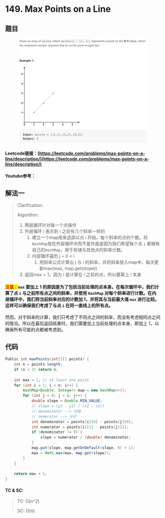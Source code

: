 # 149. Max Points on a Line

## 题目

<figure><img src="../../.gitbook/assets/image (11).png" alt=""><figcaption></figcaption></figure>

#### Leetcode链接：[https://leetcode.com/problems/max-points-on-a-line/description/](https://leetcode.com/problems/max-points-on-a-line/description/)

#### Youtube参考：

## 解法一

> Clarification:&#x20;
>
> Algorithm:&#x20;
>
> 1. 两层循环针对每一个点操作
> 2. 外层循环 i 表示到 i 之前有几个斜率一样的
>    1. 建立一个map用来追踪以点 i 开始，每个斜率的点的个数。将`HashMap`放在外层循环中而不是外面是因为我们希望每个点 `i` 都拥有自己的`HashMap`，用于存储与其他点的斜率计数。
>    2. 内层循环遍历 j = 0 < i
>       1. 用斜率公式计算出 j 与 i 的斜率，并将斜率放入map中，每次更新max(max, map.get(slope))
> 3. 返回max + 1，因为 i 是计算在 i 之前的点，所以要算上 i 本身

#### <mark style="color:red;">注意：</mark>`max` 要加上 1 的原因是为了包括当前处理的点本身。在每次循环中，我们计算了点 `i` 与之前所有点之间的斜率，并使用 `HashMap` 对每个斜率进行计数。在内层循环中，我们将当前斜率对应的计数加 1，并将其与当前最大值 `max` 进行比较。这样可以确保我们考虑了与点 `i` 在同一直线上的所有点。

然而，对于斜率的计算，我们只考虑了不同点之间的斜率，而没有考虑相同点之间的情况。所以在最后返回结果时，我们需要加上当前处理的点本身，即加上 1，以确保所有可能的点都被考虑到。

## 代码

```java
Public int maxPoints(int[][] points) {
    int n = points.length;
    if (n < 3) return n;

    int max = 1; // at least one point
    for (int i = 1; i < n; i++) {
        HashMap<Double, Integer> map = new HashMap<>();
        for (int j = 0; j < i; j++) {
            double slope = Double.MIN_VALUE;
            // slope = (y2 - y1) / (x2 - x1))
            // denominator --> 分母
            // numerator --> 分子
            int denominator = points[i][0] - points[j][0];
            int numerator = points[i][1] - points[j][1];
            if (denominator != 0) {
                slope = numerator / (double) denominator;
            }
            map.put(slope, map.getOrDefault(slope, 0) + 1);
            max = Math.max(max, map.get(slope));
        }
    }

    return max + 1;
}
```

#### TC & SC:&#x20;

> TC: O(n^2)
>
> SC: O(n)
